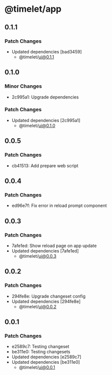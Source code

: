 # @timelet/app

## 0.1.1

### Patch Changes

- Updated dependencies [bad3459]
  - @timelet/ui@0.1.1

## 0.1.0

### Minor Changes

- 2c995a1: Upgrade dependencies

### Patch Changes

- Updated dependencies [2c995a1]
  - @timelet/ui@0.1.0

## 0.0.5

### Patch Changes

- cb41513: Add prepare web script

## 0.0.4

### Patch Changes

- ed96e7f: Fix error in reload prompt component

## 0.0.3

### Patch Changes

- 7afe1ed: Show reload page on app update
- Updated dependencies [7afe1ed]
  - @timelet/ui@0.0.3

## 0.0.2

### Patch Changes

- 294fe8e: Upgrade changeset config
- Updated dependencies [294fe8e]
  - @timelet/ui@0.0.2

## 0.0.1

### Patch Changes

- e2589c7: Testing changeset
- be311e0: Testing changesets
- Updated dependencies [e2589c7]
- Updated dependencies [be311e0]
  - @timelet/ui@0.0.1
